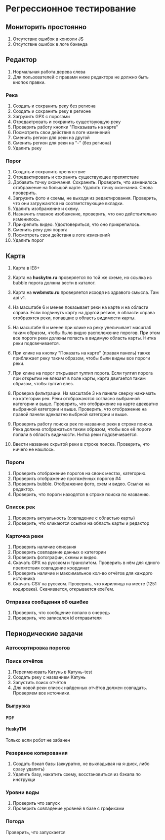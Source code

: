 # Регрессионное тестирование

## Мониторить простоянно
1. Отсутствие ошибок в консоли JS
2. Отсутствие ошибок в логе бэкенда

## Редактор
1. Нормальная работа дерева слева
2. Для пользователей с правами ниже редактора не должно быть кнопок правки.

### Река
1. Создать и сохранить реку без региона
2. Создать и сохранить реку в регионе
3. Загрузить GPX с порогами
3. Отредактровать и сохранить существующую реку
3. Проверить работу кнопки "Показывать на карте"
5. Посмотреть свои действия в логе изменений
6. Сменить регион для реки на другой
6. Сменить регион для реки на "-" (без региона)
6. Удалить реку

### Порог
1. Создать и сохранить препятствие
2. Отредактировать и сохранить существующее препятствие
2. Добавить точку окончания. Сохранить. Проверить, что изменилось отображение на большой карте. Удалить точку окончания. Снова проверить.
3. Загрузить фото и схемы, не выходя из редактирования. Проверить, что они загружаются на соответствующие вкладки.
4. Удалить изображение и схему.
5. Назначить главное изобажение, проверить, что оно действительно изменилось.
6. Прикрепить видео. Удостовериться, что оно прикрепилось.
7. Сменить реку для порога
8. Посмотреть свои действия в логе изменений
9. Удалить порог

## Карта
1. Карта в IE8+
1. Карта на **huskytm.ru** проверяется по той же схеме, но ссылка из bubble порога должна вести в каталог.
1. Карта на **wwbmstu.ru** проверяется исходя из здравого смысла. Там api v1.


1. На масштабе 6 и менее показывает реки на карте и на области справа. Если подвинуть карту на другой регион, в области справа отобразятся реки, попавшие в область видимости карты.
2. На масштабе 6 и менее при клике на реку увеличивает масштаб таким образом, чтобы было видно расположение порогов. При этом все пороги реки должны попасть в видимую область карты. Нитка реки подсвечивается.
3. При клике на кнопку "Показать на карте" (правая панель) также приближает реку таким образом, чтобы были видны все пороги реки.
4. При клике на порог открывает тултип порога. Если тултип порога при открытии не влезает в поле карты, карта двигается таким образом, чтобы тултип влез.
5. Проверка фильтрации. На масштабе 3 на панели сверху нажимать на категории рек. Реки отображаются согласно выбранной категории и выше. Проверить, что отображение на карте адекватно выбранной категории и выше. Проверить, что отображение на правой панели адекватно выбрной категории и выше.
6. Проверить работу поиска рек по названию реки в строке поиска. Река должна отображаться таким образом, чтобы все её пороги попали в область видимости. Нитка реки подсвечивается. 
7. Ввести название скрытой реки в строке поиска. Проверить, что ничего не нашлось.

### Пороги
1. Проверить отображение порогов на своих местах, категорию.
2. Проверить отображение протяжённых порогов #4
3. Проверить bubble. Отображение фото, схем и видео. Ссылка на редактор.
4. Проверить, что пороги находятся в строке поиска по названию.

### Список рек
1. Проверить актуальность (совпадение с областью карты)
2. Проверить, что кликаются ссылки на область карты и редактор

### Карточка реки
1. Проверить наличие описания
2. Проверить совпадение данных о категории
3. Проверить фотографии, схемы и видео.
4. Скачать GPX на русском и транслитом. Проверить в нём для одного препятствия совпадение координат
5. Проверить наличие и максимальное кол-во отчётов для каждого источника
6. Скачать CSV на русском. Проверить, что кириллица на месте (1251 кодировка). Скачивается, открывается exel'ем.

### Отправка сообщения об ошибке
1. Проверить, что сообщение попало в очередь
2. Проверить, что записался id отправителя

## Периодические задачи
### Автосортировка порогов

### Поиск отчётов
1. Переименовать Катунь в Катунь-test
2. Создать реку с названием Катунь
3. Запустить поиск отчётов
4. Для новой реки список найденных отчётов должен совпадать. Проверяем все источники.

### Выгрузка
#### PDF
#### HuskyTM
Только если робот не забанен

### Резервное копирования
1. Создать бэкап базы (аккуратно, не выкладывая на я-диск, либо сразу удалить)
2. Удалить базу, накатить схему, восстановиться из бэкапа по инструкци

### Уровни воды
1. Проверить что запуск
2. Проверить совпадение уровней в базе с графиками

### Погода
Проверить, что запускается
